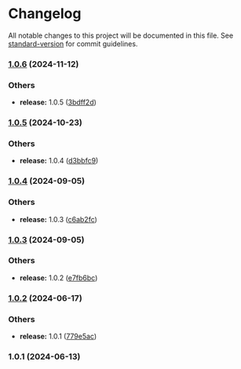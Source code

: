 # Changelog

All notable changes to this project will be documented in this file. See [standard-version](https://github.com/conventional-changelog/standard-version) for commit guidelines.

### [1.0.6](https://github.com/alelltech/jsonpath-plus-q/compare/v1.0.5...v1.0.6) (2024-11-12)


### Others

* **release:** 1.0.5 ([3bdff2d](https://github.com/alelltech/jsonpath-plus-q/commit/3bdff2da5ef1ae73239ad673739606bad7def2ef))

### [1.0.5](https://github.com/alelltech/jsonpath-plus-q/compare/v1.0.4...v1.0.5) (2024-10-23)


### Others

* **release:** 1.0.4 ([d3bbfc9](https://github.com/alelltech/jsonpath-plus-q/commit/d3bbfc9ebb14a75a0de063f8cfa82eed4e47359a))

### [1.0.4](https://github.com/alelltech/jsonpath-plus-q/compare/v1.0.3...v1.0.4) (2024-09-05)


### Others

* **release:** 1.0.3 ([c6ab2fc](https://github.com/alelltech/jsonpath-plus-q/commit/c6ab2fc6d935d09e3ea78cf057736f8da053a972))

### [1.0.3](https://github.com/alelltech/jsonpath-plus-q/compare/v1.0.2...v1.0.3) (2024-09-05)


### Others

* **release:** 1.0.2 ([e7fb6bc](https://github.com/alelltech/jsonpath-plus-q/commit/e7fb6bc88e0a0faf2853cf5ae5e5613b7b395703))

### [1.0.2](https://github.com/alelltech/jsonpath-plus-q/compare/v1.0.1...v1.0.2) (2024-06-17)


### Others

* **release:** 1.0.1 ([779e5ac](https://github.com/alelltech/jsonpath-plus-q/commit/779e5ac12d2efb1bfa7e98f41a14f8d89a43d281))

### 1.0.1 (2024-06-13)
